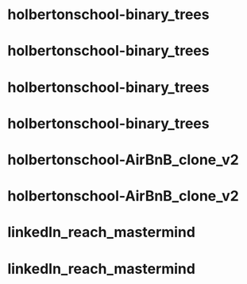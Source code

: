 # holbertonschool-binary_trees
# holbertonschool-binary_trees
# holbertonschool-binary_trees
# holbertonschool-binary_trees
# holbertonschool-AirBnB_clone_v2
# holbertonschool-AirBnB_clone_v2
# linkedIn_reach_mastermind
# linkedIn_reach_mastermind
